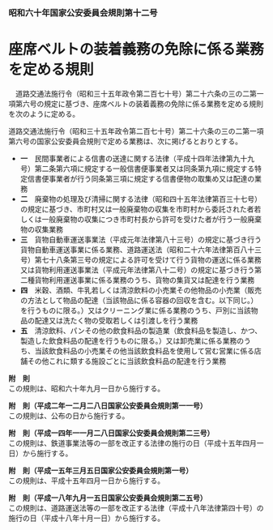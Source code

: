 ### 昭和六十年国家公安委員会規則第十二号  
# 座席ベルトの装着義務の免除に係る業務を定める規則  
　道路交通法施行令（昭和三十五年政令第二百七十号）第二十六条の三の二第一項第六号の規定に基づき、座席ベルトの装着義務の免除に係る業務を定める規則を次のように定める。  
  
道路交通法施行令（昭和三十五年政令第二百七十号）第二十六条の三の二第一項第六号の国家公安委員会規則で定める業務は、次に掲げるとおりとする。  
* **一**　民間事業者による信書の送達に関する法律（平成十四年法律第九十九号）第二条第六項に規定する一般信書便事業者又は同条第九項に規定する特定信書便事業者が行う同条第三項に規定する信書便物の取集め又は配達の業務  
* **二**　廃棄物の処理及び清掃に関する法律（昭和四十五年法律第百三十七号）の規定に基づき、市町村又は一般廃棄物の収集を市町村から委託された者若しくは一般廃棄物の収集につき市町村長から許可を受けた者が行う一般廃棄物の収集業務  
* **三**　貨物自動車運送事業法（平成元年法律第八十三号）の規定に基づき行う貨物自動車運送事業に係る業務、道路運送法（昭和二十六年法律第百八十三号）第七十八条第三号の規定による許可を受けて行う貨物の運送に係る業務又は貨物利用運送事業法（平成元年法律第八十二号）の規定に基づき行う第二種貨物利用運送事業に係る業務のうち、貨物の集貨又は配達を行う業務  
* **四**　米穀、酒類、牛乳若しくは清涼飲料の小売業その他物品の小売業（販売の方法として物品の配達（当該物品に係る容器の回収を含む。以下同じ。）を行うものに限る。）又はクリーニング業に係る業務のうち、戸別に当該物品の配達又は洗たく物の受取若しくは引渡しを行う業務  
* **五**　清涼飲料、パンその他の飲食料品の製造業（飲食料品を製造し、かつ、製造した飲食料品の配達を行うものに限る。）又は卸売業に係る業務のうち、当該飲食料品の小売業その他当該飲食料品を使用して営む営業に係る店舗その他これに類する施設ごとに当該飲食料品の配達を行う業務  
  
**附　則**  
この規則は、昭和六十年九月一日から施行する。  
  
**附　則（平成二年一二月二八日国家公安委員会規則第一一号）**  
この規則は、公布の日から施行する。  
  
**附　則（平成一四年一一月二八日国家公安委員会規則第二三号）**  
この規則は、鉄道事業法等の一部を改正する法律の施行の日（平成十五年四月一日）から施行する。  
  
**附　則（平成一五年三月五日国家公安委員会規則第一号）**  
この規則は、平成十五年四月一日から施行する。  
  
**附　則（平成一八年九月一五日国家公安委員会規則第二五号）**  
この規則は、道路運送法等の一部を改正する法律（平成十八年法律第四十号）の施行の日（平成十八年十月一日）から施行する。  
  
